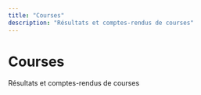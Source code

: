 ```yaml
---
title: "Courses"
description: "Résultats et comptes-rendus de courses"
---
```


# Courses

Résultats et comptes-rendus de courses
